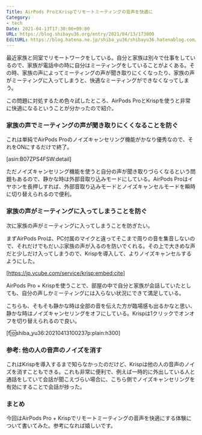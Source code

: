 ```yaml
---
Title: AirPods ProとKrispでリモートミーティングの音声を快適に
Category:
- tech
Date: 2021-04-13T17:30:00+09:00
URL: https://blog.shibayu36.org/entry/2021/04/13/173000
EditURL: https://blog.hatena.ne.jp/shiba_yu36/shibayu36.hatenablog.com/atom/entry/26006613715543220
---
```


最近家族と同室でリモートワークをしている。自分と家族は別々で仕事をしているので、家族が電話中の時に自分はミーティングをしていることがよくある。その時、家族の声によってミーティングの声が聞き取りにくくなったり、家族の声がミーティングに入ってしまうと、快適なミーティングができなくなってしまう。

この問題に対処するため色々試したところ、AirPods ProとKrispを使うと非常に快適になるということが分かったので紹介。

### 家族の声でミーティングの声が聞き取りにくくなることを防ぐ
これは単純でAirPods Proのノイズキャンセリング機能がかなり優秀なので、それをONにするだけで終了。

[asin:B07ZPS4FSW:detail]

ただノイズキャンセリング機能を使うと自分の声が聞き取りづらくなるという問題もあるので、静かな時は外部音取り込みモードにしている。AirPods Proはイヤホンを長押しすれば、外部音取り込みモードとノイズキャンセルモードを瞬時に切り替えられるので便利。

### 家族の声がミーティングに入ってしまうことを防ぐ
次に家族の声がミーティングに入ってしまうことを防ぎたい。

まずAirPods Proは、PC付属のマイクと違ってそこまで周りの音を集音しないので、それだけでもだいぶ家族の声が入るのを防いでくれる。その上で大きめな声だと少しだけ入ってしまうので、Krispを導入して、よりノイズキャンセルするようにした。

[https://jp.vcube.com/service/krisp:embed:cite]

AirPods Pro + Krispを使うことで、部屋の中で自分と家族が会話していたとしても、自分の声しかミーティングには入らない状況にできて満足している。

こちらも、そもそも静かな時は全部の音を伝えた方が臨場感も出るかなと思い、静かな時はノイズキャンセリングをオフにしている。Krispは1クリックでオンオフを切り替えられるので良い。

[f:id:shiba_yu36:20210413100237p:plain:h300]

### 参考: 他の人の音声のノイズを消す
これはKrispを導入するまで知らなかったのだけど、Krispは他の人の音声のノイズを消すこともできる。これも非常に便利で、例えば一時的に外出している人と通話をしていて会話が聞こえづらい場合に、こちら側でノイズキャンセリングを有効にすることで会話が捗った。

### まとめ
今回はAirPods Pro + Krispでリモートミーティングの音声を快適にする体験について書いてみた。参考になれば嬉しいです。
